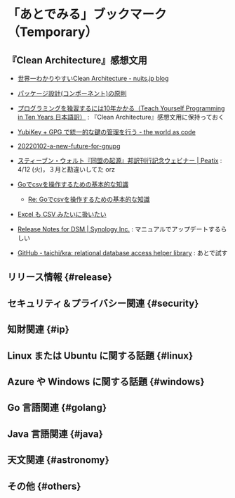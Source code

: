 # 「あとでみる」ブックマーク（Temporary）

## 『Clean Architecture』感想文用

- [世界一わかりやすいClean Architecture - nuits.jp blog](https://www.nuits.jp/entry/easiest-clean-architecture-2019-09)
- [パッケージ設計(コンポーネント)の原則](https://zenn.dev/uesho/articles/c819d53be1d6d9d120e8)
- [プログラミングを独習するには10年かかる（Teach Yourself Programming in Ten Years 日本語訳）](https://www.yamdas.org/column/technique/21-daysj.html) : 『Clean Architecture』感想文用に保持っておく

- [YubiKey + GPG で統一的な鍵の管理を行う - the world as code](https://chroju.dev/blog/yubikey_gpg_with_git_commit_signing_and_ssh)
- [20220102-a-new-future-for-gnupg](https://gnupg.org/blog/20220102-a-new-future-for-gnupg.html)

- [スティーブン・ウォルト『同盟の起源』邦訳刊行記念ウェビナー | Peatix](http://origins-of-alliances20220412.peatix.com) : 4/12 (火)，３月と勘違いしてた orz

- [Goでcsvを操作するための基本的な知識](https://zenn.dev/syo_yamamoto/articles/1fb502ef862490)
  - [Re: Goでcsvを操作するための基本的な知識](https://zenn.dev/mattn/articles/fd545a14b0ffdf)
- [Excel も CSV みたいに扱いたい](https://zenn.dev/spiegel/articles/20211003-excel-as-a-csv)

- [Release Notes for DSM | Synology Inc.](https://www.synology.com/ja-jp/releaseNote/DSM) : マニュアルでアップデートするらしい

- [GitHub - taichi/kra: relational database access helper library](https://github.com/taichi/kra) : あとで試す


## リリース情報 {#release}


## セキュリティ＆プライバシー関連 {#security}


## 知財関連 {#ip}


## Linux または Ubuntu に関する話題 {#linux}


## Azure や Windows に関する話題 {#windows}


## Go 言語関連 {#golang}


## Java  言語関連 {#java}


## 天文関連 {#astronomy}


## その他 {#others}


<!-- eof -->
